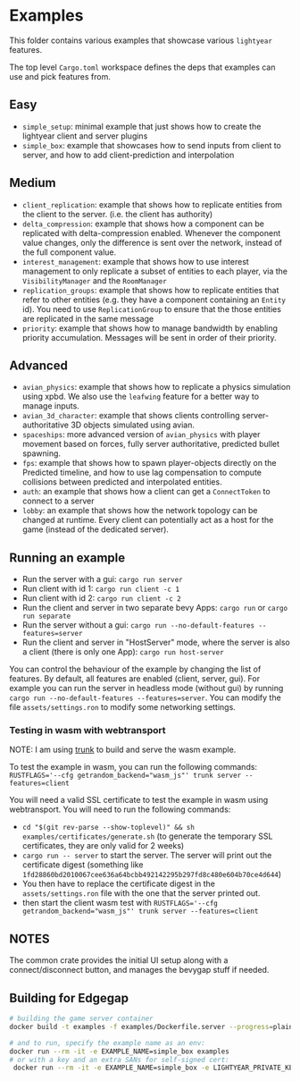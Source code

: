 # Examples

This folder contains various examples that showcase various `lightyear` features.

The top level `Cargo.toml` workspace defines the deps that examples can use and pick features from.


## Easy

- `simple_setup`: minimal example that just shows how to create the lightyear client and server plugins
- `simple_box`: example that showcases how to send inputs from client to server, and how to add client-prediction and interpolation

## Medium

- `client_replication`: example that shows how to replicate entities from the client to the server. (i.e. the client has authority)
- `delta_compression`: example that shows how a component can be replicated with delta-compression enabled. Whenever the component value
  changes, only the difference is sent over the network, instead of the full component value.
- `interest_management`: example that shows how to use interest management to only replicate a subset of entities
  to each player, via the `VisibilityManager` and the `RoomManager`
- `replication_groups`: example that shows how to replicate entities that refer to other entities
  (e.g. they have a component containing an `Entity` id). You need to use `ReplicationGroup` to ensure that the
  those entities are replicated in the same message
- `priority`: example that shows how to manage bandwidth by enabling priority accumulation. Messages will be sent in
  order of their priority.

## Advanced

- `avian_physics`: example that shows how to replicate a physics simulation using xpbd.
  We also use the `leafwing` feature for a better way to manage inputs.
- `avian_3d_character`: example that shows clients controlling server-authoritative 3D objects simulated using avian.
- `spaceships`: more advanced version of `avian_physics` with player movement based on forces, fully server authoritative, predicted bullet spawning. 
- `fps`: example that shows how to spawn player-objects directly on the Predicted timeline, and how to use lag compensation to compute collisions between predicted and interpolated entities.
- `auth`: an example that shows how a client can get a `ConnectToken` to connect to a server
- `lobby`: an example that shows how the network topology can be changed at runtime.
  Every client can potentially act as a host for the game (instead of the dedicated server).

## Running an example

- Run the server with a gui: `cargo run server`
- Run client with id 1: `cargo run client -c 1`
- Run client with id 2: `cargo run client -c 2`
- Run the client and server in two separate bevy Apps: `cargo run` or `cargo run separate`
- Run the server without a gui: `cargo run --no-default-features --features=server`
- Run the client and server in "HostServer" mode, where the server is also a client (there is only one App): `cargo run host-server`

You can control the behaviour of the example by changing the list of features. By default, all features are enabled (client, server, gui).
For example you can run the server in headless mode (without gui) by running `cargo run --no-default-features --features=server`.
You can modify the file `assets/settings.ron` to modify some networking settings.

### Testing in wasm with webtransport

NOTE: I am using [trunk](https://trunkrs.dev/) to build and serve the wasm example.

To test the example in wasm, you can run the following commands: ``RUSTFLAGS='--cfg getrandom_backend="wasm_js"' trunk server --features=client``

You will need a valid SSL certificate to test the example in wasm using webtransport. You will need to run the following
commands:

- `cd "$(git rev-parse --show-toplevel)" && sh examples/certificates/generate.sh` (to generate the temporary SSL
  certificates, they are only valid for 2 weeks)
- `cargo run -- server` to start the server. The server will print out the certificate digest (something
  like `1fd28860bd2010067cee636a64bcbb492142295b297fd8c480e604b70ce4d644`)
- You then have to replace the certificate digest in the `assets/settings.ron` file with the one that the server printed
  out.
- then start the client wasm test with ``RUSTFLAGS='--cfg getrandom_backend="wasm_js"' trunk server --features=client``


## NOTES

The common crate provides the initial UI setup along with a connect/disconnect button, and manages
the bevygap stuff if needed.

## Building for Edgegap

```bash
# building the game server container
docker build -t examples -f examples/Dockerfile.server --progress=plain --build-arg examples="simple_box spaceships" .

# and to run, specify the example name as an env:
docker run --rm -it -e EXAMPLE_NAME=simple_box examples
# or with a key and an extra SANs for self-signed cert:
 docker run --rm -it -e EXAMPLE_NAME=simple_box -e LIGHTYEAR_PRIVATE_KEY="1, 2, 3, 4, 5, 6, 7, 8, 9, 0, 0, 0, 0, 0, 0, 0, 0, 0, 0, 0, 0, 0, 0, 0, 0, 0, 0, 0, 0, 0, 0, 1" -e SELF_SIGNED_SANS="example.com,10.1.2.3" examples
```